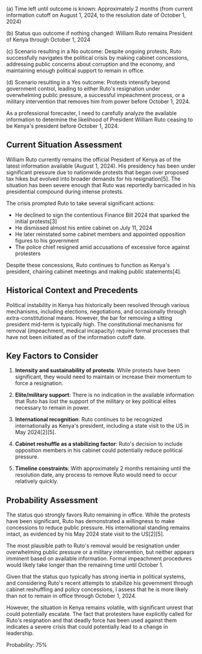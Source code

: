 (a) Time left until outcome is known: Approximately 2 months (from current information cutoff on August 1, 2024, to the resolution date of October 1, 2024)

(b) Status quo outcome if nothing changed: William Ruto remains President of Kenya through October 1, 2024

(c) Scenario resulting in a No outcome: Despite ongoing protests, Ruto successfully navigates the political crisis by making cabinet concessions, addressing public concerns about corruption and the economy, and maintaining enough political support to remain in office.

(d) Scenario resulting in a Yes outcome: Protests intensify beyond government control, leading to either Ruto's resignation under overwhelming public pressure, a successful impeachment process, or a military intervention that removes him from power before October 1, 2024.

As a professional forecaster, I need to carefully analyze the available information to determine the likelihood of President William Ruto ceasing to be Kenya's president before October 1, 2024.

## Current Situation Assessment

William Ruto currently remains the official President of Kenya as of the latest information available (August 1, 2024). His presidency has been under significant pressure due to nationwide protests that began over proposed tax hikes but evolved into broader demands for his resignation[5]. The situation has been severe enough that Ruto was reportedly barricaded in his presidential compound during intense protests.

The crisis prompted Ruto to take several significant actions:
- He declined to sign the contentious Finance Bill 2024 that sparked the initial protests[3]
- He dismissed almost his entire cabinet on July 11, 2024
- He later reinstated some cabinet members and appointed opposition figures to his government
- The police chief resigned amid accusations of excessive force against protesters

Despite these concessions, Ruto continues to function as Kenya's president, chairing cabinet meetings and making public statements[4].

## Historical Context and Precedents

Political instability in Kenya has historically been resolved through various mechanisms, including elections, negotiations, and occasionally through extra-constitutional means. However, the bar for removing a sitting president mid-term is typically high. The constitutional mechanisms for removal (impeachment, medical incapacity) require formal processes that have not been initiated as of the information cutoff date.

## Key Factors to Consider

1. **Intensity and sustainability of protests**: While protests have been significant, they would need to maintain or increase their momentum to force a resignation.

2. **Elite/military support**: There is no indication in the available information that Ruto has lost the support of the military or key political elites necessary to remain in power.

3. **International recognition**: Ruto continues to be recognized internationally as Kenya's president, including a state visit to the US in May 2024[2][5].

4. **Cabinet reshuffle as a stabilizing factor**: Ruto's decision to include opposition members in his cabinet could potentially reduce political pressure.

5. **Timeline constraints**: With approximately 2 months remaining until the resolution date, any process to remove Ruto would need to occur relatively quickly.

## Probability Assessment

The status quo strongly favors Ruto remaining in office. While the protests have been significant, Ruto has demonstrated a willingness to make concessions to reduce public pressure. His international standing remains intact, as evidenced by his May 2024 state visit to the US[2][5].

The most plausible path to Ruto's removal would be resignation under overwhelming public pressure or a military intervention, but neither appears imminent based on available information. Formal impeachment procedures would likely take longer than the remaining time until October 1.

Given that the status quo typically has strong inertia in political systems, and considering Ruto's recent attempts to stabilize his government through cabinet reshuffling and policy concessions, I assess that he is more likely than not to remain in office through October 1, 2024.

However, the situation in Kenya remains volatile, with significant unrest that could potentially escalate. The fact that protesters have explicitly called for Ruto's resignation and that deadly force has been used against them indicates a severe crisis that could potentially lead to a change in leadership.

Probability: 75%